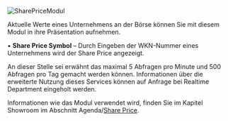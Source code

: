 
![SharePriceModul](../img/Manager/Module/Share_Price_Module.PNG) 


Aktuelle Werte eines Unternehmens an der Börse können Sie mit diesem Modul in ihre Präsentation aufnehmen.

•    **Share Price Symbol** – Durch Eingeben der WKN-Nummer eines Unternehmens wird der Share Price angezeigt. 


An dieser Stelle sei erwähnt das maximal 5 Abfragen pro Minute und 500 Abfragen pro Tag gemacht werden können. 
Informationen über die erweiterte Nutzung dieses Services können auf Anfrage bei Realtime Department eingeholt werden.

Informationen wie das Modul verwendet wird, finden Sie im Kapitel Showroom im Abschnitt Agenda/[Share Price](../056_agenda/#share-price).
